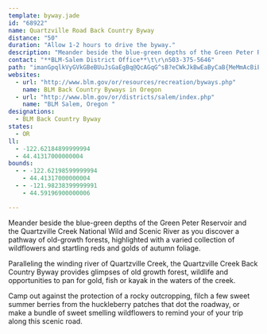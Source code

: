```yaml
---
template: byway.jade
id: "68922"
name: Quartzville Road Back Country Byway
distance: "50"
duration: "Allow 1-2 hours to drive the byway."
description: "Meander beside the blue-green depths of the Green Peter Reservoir and the Quartzville Creek National Wild and Scenic River as you discover a pathway of old-growth forests, highlighted with rocky outcroppings."
contact: "**BLM-Salem District Office**\t\r\n503-375-5646"
path: "imanGpqlkVyGVkGBeBUuJsGaEgBq@QcAGqG^sB?eCWkJkBwEaByCaB{MeMmAcBiEgJy@sCYkBIgCRyEdAoHH_CImJ[oQQmEWaDSqAsAgC_B{D_AgJc@_Bc@s@{A}Aa@MuAOcHE}Ak@}Ay@u@q@cCoD}CaJo@_E_@mIOeAUcF}@aKKeMi@aC?m@`@sCFw@SoBiBsJo@gCYk@wCaC[e@Yw@Io@EyATkDCgBkCsd@OqAs@oK_AaFaByEoCmEwBsFaBcHg@cDKiCHyASmCiA}BiBaB}BmC_@aBs@iAsFaEcE{B}DsDcB_C_CgE}@eAaG{Ca@q@Om@i@qEY{@g@w@sBoBiBkCkA_@iCJ]M_@i@UcBHwB?y@Ga@u@_BUYiCyAsAmC_@}AqAgIQmECcCSsAWc@kBeAq@gAIy@?kARuGC{@O}@_@eA_@GcDrC}D`EmExFc@XkGdB[Ce@Os@q@_@wAEo@@kANmAf@w@nBuAb@c@tEoJLmAXaBbAsBN}@DaAUcBYi@g@k@cC_@qAg@Y]i@MyACqA\\g@?iAe@aBKeBHi@EsB}@o@MgC?yBYo@]qFc@_AUiA{@o@yC_B}KcByIOsA@gBb@oC?c@_@wCD_CK}BMq@i@wAa@g@cAk@w@Gk@D}G~AyAfAyAj@iJfCyCxB_C`Cs@dA_BrDY`@mBjAY@iAY{@s@c@gBZuB|AkELgAI_ASk@c@_@eAM{HxAeADwAIkCmA}@AsBReBEwBY_@k@OuATcA\\i@p@]pCq@bEmB~@iBH]?gBXsBJWl@[dBQl@s@T_ADwAa@iH]sBa@g@]]}DgB}B_BUE}@Xu@h@iAZeA_@Ya@Ow@?s@Mk@U_A_@o@iCwBUGaDEs@_@Qa@SkABs@x@gHhAsHGaDQ_CWmAWk@i@_@}ASeAe@s@s@o@kC}@{A{@]}@g@u@y@Se@}@mCo@qDO}CEyFO}@E{AYuDReBx@eDZg@Dq@r@iCBk@IgB_@qAaAaAy@CiFp@k@?]K_@Y_@e@_@mAIk@EkADiEX_BZgA`ByB~AsCb@yATyAJmCEmDSyGKk@e@kAaEsC_A[cBQ_Ae@}AIeCkBaAsA_Ak@{@Mw@}@[OwBQoDd@o@?kBMu@y@i@qAEyBHy@t@mC\\mDPgFOgAUk@oCkEsAiCU_A@q@N{@h@qAHe@MgEB_Al@oDIeCJqAb@s@hAgAxAuGrA_FhAmGbDgM@y@KoBs@wAk@m@_@Qw@F{BbCiAJmOfDiCHc@UyEyFoBeAcA{Ac@mCo@kAsEy@cAy@}AgBu@_@oAFy@|AUz@Yj@}@rAgDlAyB`@_Ah@s@r@u@d@m@JkD[SNUr@SLY?oDaAgCqCeAs@q@So@SoA@_AXyBA_AYw@q@u@sA_BgAiB]q@b@iAIi@Yk@o@sEqDyBmEa@a@sCi@_CyBgFwDs@Yk@qAsCyCoAqBg@uBa@_AwDuBe@KaCEoA_@c@_@yD{FwBsBQOs@OcCyAgD_AmE?{@_@gAeB_BsGKyDDoAEeAYgBs@sAuBcDc@g@cA[cDeDU_@iAaFOgDSeB_AyBcCeBiCDs@So@_@c@eAs@iF[i@s@o@u@e@mASk@_@}BmCy@}AYaA_@eCu@wMMkAc@y@k@c@iAOgDlAiAEsAe@uEoCmAWsAr@uAfCo@x@{AjAw@J}@KeA_@s@gAsB_EiAaDMeAAy@DeBR{AD_B@wDF{@z@_DB[?e@OcA]s@oFmEyA{@aE_Ak@Ey@VgAfAeDbHmAvA_A\\i@Cm@e@{@iBYeBsC}Vi@_AwAqAk@y@Sm@k@yG]y@y@g@y@P[b@Y~@_AjAs@lAeAv@aBZkAM_A_@aDvAk@Fm@Se@_Ac@sBy@sHmBsHIm@Bs@n@gCBk@MyAWm@]c@s@[sAYeAmA_AkDe@a@_@QsB[qBq@uCwBs@aAsAoDc@wB{@sB}AyAoAw@yCVmBMgCeAgKgDaFsBkCs@qDn@iBOcCeCYyAi@eB_AgBiAaBu@wBi@k@m@[eAE_ADaAXoBrD_ApAsBz@mCdBsAl@qAVwAK_A]iC_CqAcC[_DRoINsBCyBU_A_@QgGPcC_@wAm@aA}@w@qA[uAOgCNyBTs@NeA?m@Uq@m@{@eA}@iBeAsBu@i@EcCJ}Dw@oAq@i@cAIoBB{ASsFiAaH?{AN_Ar@yAhEcDb@c@Xy@t@_FfC{JtAwWIsDk@sF]{FB}@OuA?q@Jy@r@yC^k@rBoIvEuKzAgC`@gANiAOcBc@qCs@aG?_FDoFH}AKiB}BaJ}CmDKyA@_Ar@eCrA_BtAyChBsE|AoEXsBDsFEmEUeFcAcGImBBwBIs@U_@}B{@}@u@Yo@GsBMy@fAmGdA{DZiC[wGHqArAeDrF{GrQaMrEmB^yADy@[_CNoBn@eBh@yDxDuIlByDvHoMbCgFx@_DNqA@iA[iA_@qDJiA_@_C?{A^gCn@yAf@MbABdAi@Nk@?m@OiBo@cB_@yBSwEEcEJsAq@eECoDn@qBvFaIhAuDNmMmFiLm@sDK}AB{Ax@yD`@sGDmBk@gDo@_Cy@uF_A_Ct@yArAaBrBy@r@k@VeEEeAs@sF_CeJK}@DsCNqA@aARaAB_AZ}@\\oCC_AfAyHJaCTyAf@eATqAEcDOwAf@oF_@yDBqC^yAhAmBb@i@x@YbAkAJ_AEe@NmCS{ERi@^Un@y@b@y@@e@q@gF^qFGaDKyABgFiAaCOkEt@{DNgFx@mEh@eARu@n@B}DqFSo@IsCR}DIcC_@{@eAs@qA}Aq@Oa@_@K}@eBsEwA{A_E_BaCcK{@oBo@oBt@Sn@FlBaCd@_ACw@{@SsADcA_@uAaBi@kBUeCIcG@yDe@eCeBiLgBaFo@gCcAqCeBs@s@_A?_B]}LiG{ImAoAkA_@y@v@c@vBo@`Ay@l@gBx@oAVo@c@Um@?e@h@s@d@FhBaAXaBIgAfByFhAmF?mMJ{CoAmB_Ak@Y@i@_@iA{Ai@_@u@Q]NyBLY_@Sk@FsAdBmBHY?s@YmENkBLa@v@}@r@mA|A_BNa@nAkIoAuIi@aBJkBXaA[eCOqByAgI}A{KYoAQqBZ{AH_D?yBMkB[{@iCaFi@mCD}A\\_BFuBKgB?_D]wDGcEIgAc@u@eB[Ye@D{@^qA?qAHi@bBiDH[C}@OcA_AqA}BsBo@eAs@uC?_BXwAbDaEb@SZm@He@BeCTgBTm@h@_@x@_@X_@xAmDrAeEr@gA~@aCrA_Fi@_Cc@sEl@gFwCwM_@}EbBgIkC}AR_Ey@}@o@{Ch@sBh@_@^k@d@s@Rm@B_BIyA@eANoA`B_D`AqCpAcBTc@HeACu@K}@i@aAOe@?k@Jk@^m@VcB]yEBw@T{@BqBMq@oAuBo@m@sCkBMg@UsCJ_@VI|CGZg@D_AKwAYu@Y_@Ec@D{DhAaGnAmAx@Ef@J`A_@LeCYsF_@iERsA`C}Dl@g@Z_BH{EIeBH_Bf@iD^_FHYZaF?u@UuAcAqD}A}DAe@N_@~AyAr@eAXmADeArBiEnAy@~@]vFY\\S^gA?WIe@y@qBwAs@e@a@_@y@_AaFe@cAg@{@oB_Bu@uBIqBCuEKqAt@cJvCmItCkAnIYtAsAh@MbCzCn@GXk@C_K`AoCxD`@fEoFdAYlBqAbAaCPeBa@aF@qDU}FCyCKyAcBgGUyDDmCo@_DgDeDs@g@cIaAaCqAk@mCyB_DUk@IgBD{A~BaHlByD^wAEwJz@yG\\gB|AeDxAgBnCqCDu@Ai@YsAc@a@yDkBsCaFcAaCwEmDUwAHiAhB_Ez@_CvAoGnAyErAsC@e@G]c@YiB\\u@S]_@Bm@X}@Dq@gA{@oALyAv@s@?wEmAKWHsA~@kCN{@?e@YgBe@cA_@[_BEcCvAy@B}Ay@uAG]JURIf@YJi@m@c@yCGmAc@m@cBQ_@e@_@yA][}IwBKk@@s@Ng@xAgCr@yBd@gI`C{J`AeDx@eBvBcBlDwBhBy@|@_ATy@@a@k@gK]wBe@s@yA{@oAeAUkADuAh@eAPy@FeAC{AYsEKk@yAaCSyAH_CXqDDoBOmH]_BuCyIqCcDeAkC]eBKoCSgBQ_@yAuAs@oBOkA_@{AmAy@eAQo@?Is@W_AKuGRyEz@_H?oAKq@iAsBi@WsAUU_@DeAb@_ATWj@]jBWd@St@}@vAuE|D{FdAmDlAk@n@y@Ng@Di@c@gAG_@Pm@bBeAx@aAXq@NmCNaIU_AEeAD_@HYn@_AhAs@~@_ARy@JmBEm@s@yAe@k@Cm@B_@j@Sv@RnAt@xA|Ax@JlBe@d@_@PYFe@CmB[eCZ{CDkAImA{AmJDk@s@sHKiDN}Ax@cElAsDj@}B\\wBCi@Ug@c@_@yAAi@Qe@_@c@eAj@oGVYXIx@VnAt@TG\\SJk@EoBYyC_B{M]y@e@m@iAk@e@e@M]x@gD^gCAm@Sk@UWgCcAo@s@m@kBe@eAyBoDOq@IwB?iHNk@Xa@hDgD|@_Bn@}Bn@gF\\gAJs@?eAIkBLa@t@qADoBOy@_A_Bs@qBAu@Dk@^m@XqAd@aD|@eC~@Yd@DvCr@r@aBdBaCTiAE[}@_Be@YUC_BV_@EOS?eAVsAFaFDy@~BiNLgD?kC_@sCy@sDc@{EcAyC}@cBaCuBSg@Ek@DsAZmF^kDRg@XG`ElBrD`CnARnAH|BOr@_@nAgANYDYo@yBe@aE?_ATsAtBwCLiAHwD`@}DRkG?sBUeC}AuEoC_Es@g@gBSqBJsLfBuBq@oAeAY_@c@yAEy@HsA`@uBIy@aB_EMw@}AC"
websites: 
  - url: "http://www.blm.gov/or/resources/recreation/byways.php"
    name: BLM Back Country Byways in Oregon
  - url: "http://www.blm.gov/or/districts/salem/index.php"
    name: "BLM Salem, Oregon "
designations: 
  - BLM Back Country Byway
states: 
  - OR
ll: 
  - -122.62184899999994
  - 44.41317000000004
bounds: 
  - - -122.62198599999994
    - 44.41317000000004
  - - -121.98238399999991
    - 44.59196900000006

---
```


<p>Meander beside the blue-green depths of the Green Peter Reservoir and the Quartzville Creek National Wild and Scenic River as you discover a pathway of old-growth forests, highlighted with a varied collection of wildflowers and startling reds and golds of autumn foliage.</p>

<p>Paralleling the winding river of Quartzville Creek, the Quartzville Creek Back Country Byway provides glimpses of old growth forest, wildlife and opportunities to pan for gold, fish or kayak in the waters of the creek.</p>

<p>Camp out against the protection of a rocky outcropping, filch a few sweet summer berries from the huckleberry patches that dot the roadway, or make a bundle of sweet smelling wildflowers to remind your of your trip along this scenic road.</p>